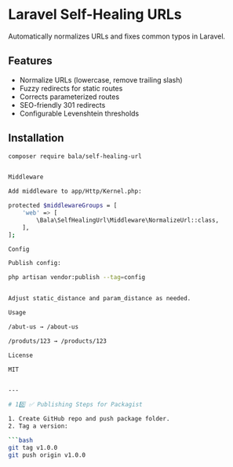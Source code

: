 # Laravel Self-Healing URLs

Automatically normalizes URLs and fixes common typos in Laravel.

## Features
- Normalize URLs (lowercase, remove trailing slash)
- Fuzzy redirects for static routes
- Corrects parameterized routes
- SEO-friendly 301 redirects
- Configurable Levenshtein thresholds

## Installation

```bash
composer require bala/self-healing-url


Middleware

Add middleware to app/Http/Kernel.php:

protected $middlewareGroups = [
    'web' => [
        \Bala\SelfHealingUrl\Middleware\NormalizeUrl::class,
    ],
];

Config

Publish config:

php artisan vendor:publish --tag=config


Adjust static_distance and param_distance as needed.

Usage

/abut-us → /about-us

/produts/123 → /products/123

License

MIT


---

# 10️⃣ ✅ Publishing Steps for Packagist

1. Create GitHub repo and push package folder.  
2. Tag a version:

```bash
git tag v1.0.0
git push origin v1.0.0
